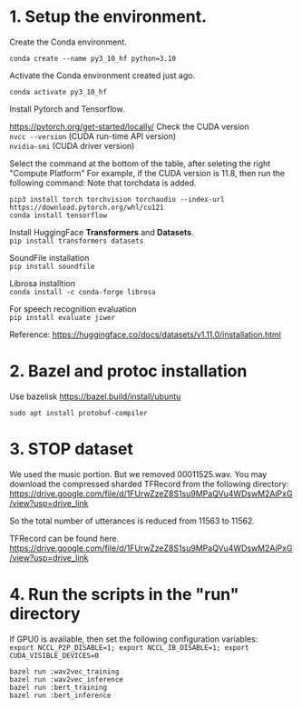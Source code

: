 # 1. Setup the environment.


Create the Conda environment.

`conda create --name py3_10_hf python=3.10`

Activate the Conda environment created just ago.

`conda activate py3_10_hf`


Install Pytorch and Tensorflow.

https://pytorch.org/get-started/locally/
Check the CUDA version
\
`nvcc --version`  (CUDA run-time API version)
\
`nvidia-smi` (CUDA driver version)

Select the command at the bottom of the table, after seleting the right "Compute Platform"
For example, if the CUDA version is 11.8, then run the following command:
Note that torchdata is added.


`pip3 install torch torchvision torchaudio --index-url https://download.pytorch.org/whl/cu121`
\
`conda install tensorflow`

Install HuggingFace **Transformers** and **Datasets**.
\
`pip install transformers datasets`

SoundFile installation
\
`pip install soundfile`

Librosa installtion
\
`conda install -c conda-forge librosa`

For speech recognition evaluation
\
`pip install evaluate jiwer`

Reference:
https://huggingface.co/docs/datasets/v1.11.0/installation.html

# 2. Bazel and protoc installation

Use bazelisk
https://bazel.build/install/ubuntu

`sudo apt install protobuf-compiler`


# 3. STOP dataset

We used the music portion.
But we removed 00011525.wav.
You may download the compressed sharded TFRecord from the following directory:
https://drive.google.com/file/d/1FUrwZzeZ8S1su9MPaQVu4WDswM2AjPxG/view?usp=drive_link

So the total number of utterances is reduced from 11563 to 11562.

TFRecord can be found here.
https://drive.google.com/file/d/1FUrwZzeZ8S1su9MPaQVu4WDswM2AjPxG/view?usp=drive_link

# 4. Run the scripts in the "run" directory

If GPU0 is available, then set the following configuration variables:
\
`export NCCL_P2P_DISABLE=1; export NCCL_IB_DISABLE=1; export CUDA_VISIBLE_DEVICES=0`


`bazel run :wav2vec_training`
\
`bazel run :wav2vec_inference`
\
`bazel run :bert_training`
\
`bazel run :bert_inference`
